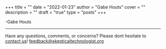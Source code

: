 +++
title = ""
date = "2022-01-23"
author = "Gabe Houts"
cover = ""
description = ""
draft = "true"
type = "posts"
+++




-Gabe Houts

---

Have any questions, comments, or concerns? Please dont hesitate to [contact us](/contact-us)!
<feedback@skepticaltechnologist.org>
